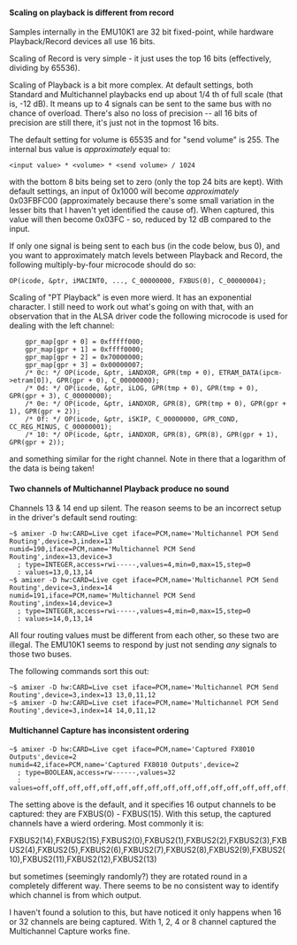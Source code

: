 #### Scaling on playback is different from record

Samples internally in the EMU10K1 are 32 bit fixed-point, while hardware Playback/Record devices all use 16 bits.

Scaling of Record is very simple - it just uses the top 16 bits (effectively, dividing by 65536).

Scaling of Playback is a bit more complex. At default settings, both Standard and Multichannel playbacks end up about 1/4 th of full scale (that is, -12 dB). It means up to 4 signals can be
sent to the same bus with no chance of overload. There's also no loss of precision -- all 16 bits of precision are still there, it's just not in the topmost 16 bits.

The default setting for volume is 65535 and for "send volume" is 255. The internal bus value is *approximately* equal to:

```
<input value> * <volume> * <send volume> / 1024
```

with the bottom 8 bits being set to zero (only the top 24 bits are kept). With default settings, an input of 0x1000 will become *approximately* 0x03FBFC00 (approximately because there's some small
variation in the lesser bits that I haven't yet identified the cause of). When captured, this value will then become 0x03FC - so, reduced by 12 dB compared to the input.

If only one signal is being sent to each bus (in the code below, bus 0), and you want to approximately match levels between Playback and Record, the following multiply-by-four microcode should do so:

```
OP(icode, &ptr, iMACINT0, ..., C_00000000, FXBUS(0), C_00000004);
```

Scaling of "PT Playback" is even more wierd. It has an exponential character. I still need to work out what's going on with that, with an observation that in the ALSA driver code the following microcode is used for dealing with the left channel:

```
	gpr_map[gpr + 0] = 0xfffff000;
	gpr_map[gpr + 1] = 0xffff0000;
	gpr_map[gpr + 2] = 0x70000000;
	gpr_map[gpr + 3] = 0x00000007;
	/* 0c: */ OP(icode, &ptr, iANDXOR, GPR(tmp + 0), ETRAM_DATA(ipcm->etram[0]), GPR(gpr + 0), C_00000000);
	/* 0d: */ OP(icode, &ptr, iLOG, GPR(tmp + 0), GPR(tmp + 0), GPR(gpr + 3), C_00000000);
	/* 0e: */ OP(icode, &ptr, iANDXOR, GPR(8), GPR(tmp + 0), GPR(gpr + 1), GPR(gpr + 2));
	/* 0f: */ OP(icode, &ptr, iSKIP, C_00000000, GPR_COND, CC_REG_MINUS, C_00000001);
	/* 10: */ OP(icode, &ptr, iANDXOR, GPR(8), GPR(8), GPR(gpr + 1), GPR(gpr + 2));
```

and something similar for the right channel. Note in there that a logarithm of the data is being taken!

#### Two channels of Multichannel Playback produce no sound

Channels 13 & 14 end up silent. The reason seems to be an incorrect setup in the driver's default send routing:

```
~$ amixer -D hw:CARD=Live cget iface=PCM,name='Multichannel PCM Send Routing',device=3,index=13
numid=190,iface=PCM,name='Multichannel PCM Send Routing',index=13,device=3
  ; type=INTEGER,access=rwi-----,values=4,min=0,max=15,step=0
  : values=13,0,13,14
~$ amixer -D hw:CARD=Live cget iface=PCM,name='Multichannel PCM Send Routing',device=3,index=14
numid=191,iface=PCM,name='Multichannel PCM Send Routing',index=14,device=3
  ; type=INTEGER,access=rwi-----,values=4,min=0,max=15,step=0
  : values=14,0,13,14
```

All four routing values must be different from each other, so these two are illegal. The EMU10K1 seems to respond by just not sending *any* signals to those two buses.

The following commands sort this out:

```
~$ amixer -D hw:CARD=Live cset iface=PCM,name='Multichannel PCM Send Routing',device=3,index=13 13,0,11,12
~$ amixer -D hw:CARD=Live cset iface=PCM,name='Multichannel PCM Send Routing',device=3,index=14 14,0,11,12
```

#### Multichannel Capture has inconsistent ordering

```
~$ amixer -D hw:CARD=Live cget iface=PCM,name='Captured FX8010 Outputs',device=2
numid=42,iface=PCM,name='Captured FX8010 Outputs',device=2
  ; type=BOOLEAN,access=rw------,values=32
  : values=off,off,off,off,off,off,off,off,off,off,off,off,off,off,off,off,on,on,on,on,on,on,on,on,on,on,on,on,on,on,on,on
```

The setting above is the default, and it specifies 16 output channels to be captured: they are FXBUS(0) - FXBUS(15). With this setup, the captured channels have a
wierd ordering. Most commonly it is:

FXBUS2(14),FXBUS2(15),FXBUS2(0),FXBUS2(1),FXBUS2(2),FXBUS2(3),FXBUS2(4),FXBUS2(5),FXBUS2(6),FXBUS2(7),FXBUS2(8),FXBUS2(9),FXBUS2(10),FXBUS2(11),FXBUS2(12),FXBUS2(13)

but sometimes (seemingly randomly?) they are rotated round in a completely different way. There seems to be no consistent way to identify which channel is from which output.

I haven't found a solution to this, but have noticed it only happens when 16 or 32 channels are being captured. With 1, 2, 4 or 8 channel captured the Multichannel Capture works fine.
